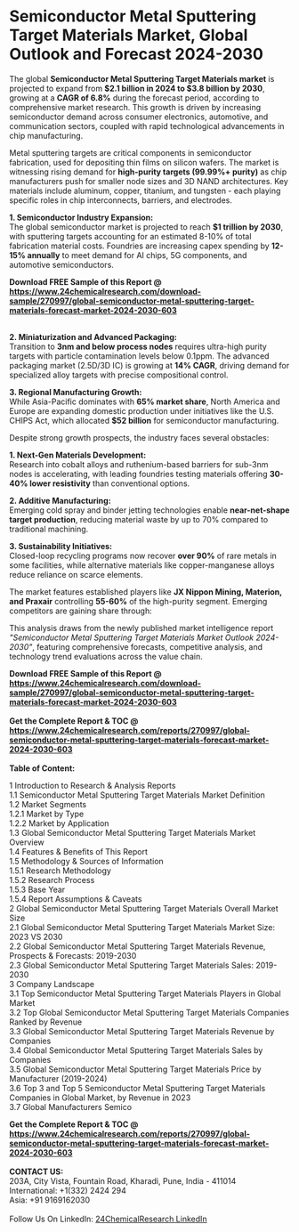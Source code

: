 <h1>Semiconductor Metal Sputtering Target Materials Market, Global Outlook and Forecast 2024-2030</h1><p>The global <strong>Semiconductor Metal Sputtering Target Materials market</strong> is projected to expand from <strong>$2.1 billion in 2024 to $3.8 billion by 2030</strong>, growing at a <strong>CAGR of 6.8%</strong> during the forecast period, according to comprehensive market research. This growth is driven by increasing semiconductor demand across consumer electronics, automotive, and communication sectors, coupled with rapid technological advancements in chip manufacturing.</p><p>Metal sputtering targets are critical components in semiconductor fabrication, used for depositing thin films on silicon wafers. The market is witnessing rising demand for <strong>high-purity targets (99.99%+ purity)</strong> as chip manufacturers push for smaller node sizes and 3D NAND architectures. Key materials include aluminum, copper, titanium, and tungsten - each playing specific roles in chip interconnects, barriers, and electrodes.</p><p><strong>1. Semiconductor Industry Expansion:</strong><br>
The global semiconductor market is projected to reach <strong>$1 trillion by 2030</strong>, with sputtering targets accounting for an estimated 8-10% of total fabrication material costs. Foundries are increasing capex spending by <strong>12-15% annually</strong> to meet demand for AI chips, 5G components, and automotive semiconductors.</p><div><b>Download FREE Sample of this Report @ 
            <a href="https://www.24chemicalresearch.com/download-sample/270997/global-semiconductor-metal-sputtering-target-materials-forecast-market-2024-2030-603">
            https://www.24chemicalresearch.com/download-sample/270997/global-semiconductor-metal-sputtering-target-materials-forecast-market-2024-2030-603</a></b></div><br><p><strong>2. Miniaturization and Advanced Packaging:</strong><br>
Transition to <strong>3nm and below process nodes</strong> requires ultra-high purity targets with particle contamination levels below 0.1ppm. The advanced packaging market (2.5D/3D IC) is growing at <strong>14% CAGR</strong>, driving demand for specialized alloy targets with precise compositional control.</p><p><strong>3. Regional Manufacturing Growth:</strong><br>
While Asia-Pacific dominates with <strong>65% market share</strong>, North America and Europe are expanding domestic production under initiatives like the U.S. CHIPS Act, which allocated <strong>$52 billion</strong> for semiconductor manufacturing.</p><p>Despite strong growth prospects, the industry faces several obstacles:</p><p><strong>1. Next-Gen Materials Development:</strong><br>
Research into cobalt alloys and ruthenium-based barriers for sub-3nm nodes is accelerating, with leading foundries testing materials offering <strong>30-40% lower resistivity</strong> than conventional options.</p><p><strong>2. Additive Manufacturing:</strong><br>
Emerging cold spray and binder jetting technologies enable <strong>near-net-shape target production</strong>, reducing material waste by up to 70% compared to traditional machining.</p><p><strong>3. Sustainability Initiatives:</strong><br>
Closed-loop recycling programs now recover <strong>over 90%</strong> of rare metals in some facilities, while alternative materials like copper-manganese alloys reduce reliance on scarce elements.</p><p>The market features established players like <strong>JX Nippon Mining, Materion, and Praxair</strong> controlling <strong>55-60%</strong> of the high-purity segment. Emerging competitors are gaining share through:
</p><p>This analysis draws from the newly published market intelligence report <em>"Semiconductor Metal Sputtering Target Materials Market Outlook 2024-2030"</em>, featuring comprehensive forecasts, competitive analysis, and technology trend evaluations across the value chain.</p><div><b>Download FREE Sample of this Report @ 
            <a href="https://www.24chemicalresearch.com/download-sample/270997/global-semiconductor-metal-sputtering-target-materials-forecast-market-2024-2030-603">
            https://www.24chemicalresearch.com/download-sample/270997/global-semiconductor-metal-sputtering-target-materials-forecast-market-2024-2030-603</a></b></div><br><div><b>Get the Complete Report & TOC @ 
            <a href="https://www.24chemicalresearch.com/reports/270997/global-semiconductor-metal-sputtering-target-materials-forecast-market-2024-2030-603">
            https://www.24chemicalresearch.com/reports/270997/global-semiconductor-metal-sputtering-target-materials-forecast-market-2024-2030-603</a></b></div><br>
            <b>Table of Content:</b><p>1 Introduction to Research & Analysis Reports<br />
    1.1 Semiconductor Metal Sputtering Target Materials Market Definition<br />
    1.2 Market Segments<br />
        1.2.1 Market by Type<br />
        1.2.2 Market by Application<br />
    1.3 Global Semiconductor Metal Sputtering Target Materials Market Overview<br />
    1.4 Features & Benefits of This Report<br />
    1.5 Methodology & Sources of Information<br />
        1.5.1 Research Methodology<br />
        1.5.2 Research Process<br />
        1.5.3 Base Year<br />
        1.5.4 Report Assumptions & Caveats<br />
2 Global Semiconductor Metal Sputtering Target Materials Overall Market Size<br />
    2.1 Global Semiconductor Metal Sputtering Target Materials Market Size: 2023 VS 2030<br />
    2.2 Global Semiconductor Metal Sputtering Target Materials Revenue, Prospects & Forecasts: 2019-2030<br />
    2.3 Global Semiconductor Metal Sputtering Target Materials Sales: 2019-2030<br />
3 Company Landscape<br />
    3.1 Top Semiconductor Metal Sputtering Target Materials Players in Global Market<br />
    3.2 Top Global Semiconductor Metal Sputtering Target Materials Companies Ranked by Revenue<br />
    3.3 Global Semiconductor Metal Sputtering Target Materials Revenue by Companies<br />
    3.4 Global Semiconductor Metal Sputtering Target Materials Sales by Companies<br />
    3.5 Global Semiconductor Metal Sputtering Target Materials Price by Manufacturer (2019-2024)<br />
    3.6 Top 3 and Top 5 Semiconductor Metal Sputtering Target Materials Companies in Global Market, by Revenue in 2023<br />
    3.7 Global Manufacturers Semico</p><div><b>Get the Complete Report & TOC @ 
            <a href="https://www.24chemicalresearch.com/reports/270997/global-semiconductor-metal-sputtering-target-materials-forecast-market-2024-2030-603">
            https://www.24chemicalresearch.com/reports/270997/global-semiconductor-metal-sputtering-target-materials-forecast-market-2024-2030-603</a></b></div><br><b>CONTACT US:</b><br>
            203A, City Vista, Fountain Road, Kharadi, Pune, India - 411014<br>
            International: +1(332) 2424 294<br>
            Asia: +91 9169162030 <br><br>
            Follow Us On LinkedIn: <a href="https://www.linkedin.com/company/24chemicalresearch/">24ChemicalResearch LinkedIn</a>